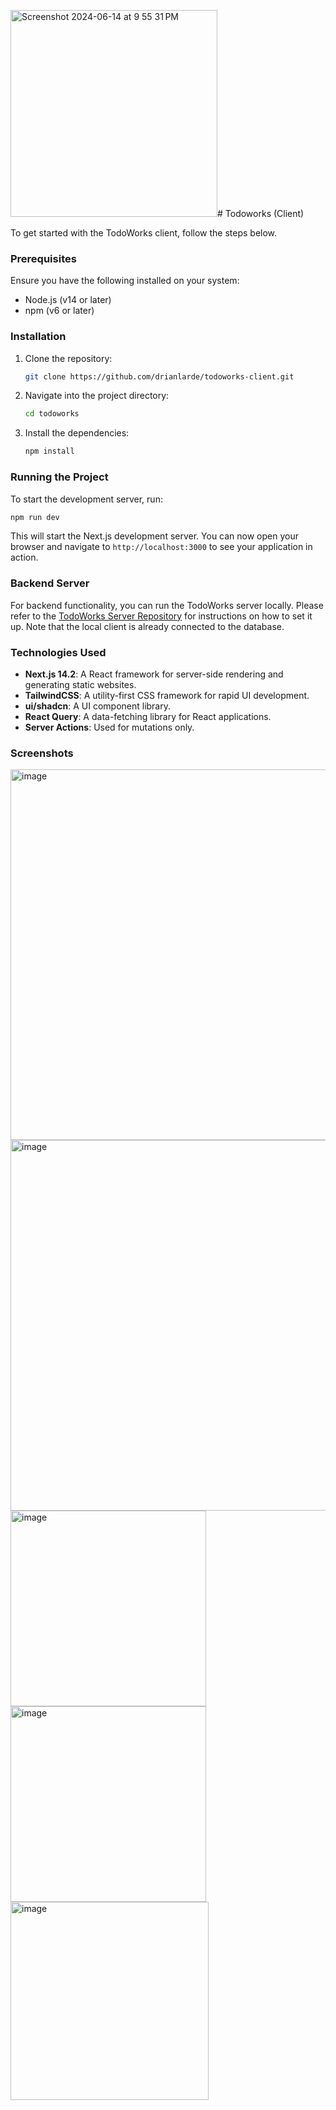 <img width="331" alt="Screenshot 2024-06-14 at 9 55 31 PM" src="https://github.com/drianlarde/todoworks-client/assets/69323240/ffa6f3b4-3407-4c02-a25e-54e462e1db2d"># Todoworks (Client)

To get started with the TodoWorks client, follow the steps below.

### Prerequisites

Ensure you have the following installed on your system:

- Node.js (v14 or later)
- npm (v6 or later)

### Installation

1. Clone the repository:

   ```bash
   git clone https://github.com/drianlarde/todoworks-client.git
   ```

2. Navigate into the project directory:

   ```bash
   cd todoworks
   ```

3. Install the dependencies:

   ```bash
   npm install
   ```

### Running the Project

To start the development server, run:

```bash
npm run dev
```

This will start the Next.js development server. You can now open your browser and navigate to `http://localhost:3000` to see your application in action.

### Backend Server

For backend functionality, you can run the TodoWorks server locally. Please refer to the [TodoWorks Server Repository](https://github.com/drianlarde/todoworks-server) for instructions on how to set it up. Note that the local client is already connected to the database.

### Technologies Used

- **Next.js 14.2**: A React framework for server-side rendering and generating static websites.
- **TailwindCSS**: A utility-first CSS framework for rapid UI development.
- **ui/shadcn**: A UI component library.
- **React Query**: A data-fetching library for React applications.
- **Server Actions**: Used for mutations only.

### Screenshots
<img width="593" alt="image" src="https://github.com/drianlarde/todoworks-client/assets/69323240/eda86fb8-b329-4d18-84ab-30b65696d10a">
<img width="593" alt="image" src="https://github.com/drianlarde/todoworks-client/assets/69323240/cd9c9be9-4b63-44c2-ab09-7acab7039be8">
<img width="313" alt="image" src="https://github.com/drianlarde/todoworks-client/assets/69323240/a795aa86-3afc-4d42-b83f-a8d82fb1fd9d">
<img width="313" alt="image" src="https://github.com/drianlarde/todoworks-client/assets/69323240/e4aa638e-ed48-412b-9d63-f81e6583e4a2">
<img width="317" alt="image" src="https://github.com/drianlarde/todoworks-client/assets/69323240/b365e755-91e2-44c4-b37b-186d815cf21c">
